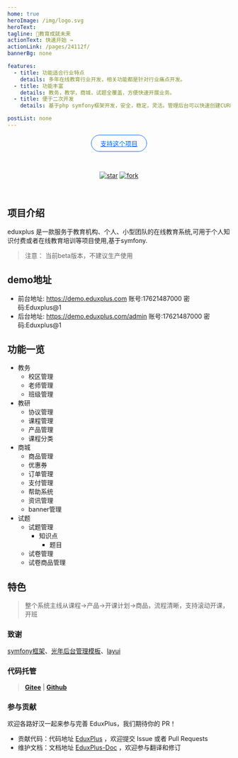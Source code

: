 ```yaml
---
home: true
heroImage: /img/logo.svg
heroText: 
tagline: 🚀教育成就未来
actionText: 快速开始 →
actionLink: /pages/24112f/
bannerBg: none

features: 
  - title: 功能适合行业特点
    details: 多年在线教育行业开发，相关功能都是针对行业痛点开发。
  - title: 功能丰富
    details: 教务，教学，商城，试题全覆盖，方便快速开展业务。
  - title: 便于二次开发
    details: 基于php symfony框架开发，安全，稳定，灵活。管理后台可以快速创建CURD代码。

postList: none
---
```


<p align="center">
  <a class="become-sponsor" href="/pages/eefedc2">支持这个项目</a>
</p>

<style>
  .become-sponsor{
    padding: 8px 20px;
    display: inline-block;
    color: #005EF2;
    border-radius: 30px;
    box-sizing: border-box;
    border: 1px solid #005EF2;
  }
</style>

<br/>

<p align="center">
    <a href='https://gitee.com/wangkaihui/eduxplus/stargazers'><img src='https://gitee.com/wangkaihui/eduxplus/badge/star.svg?theme=dark' alt='star'></img></a>
    <a href='https://gitee.com/wangkaihui/eduxplus/members'><img src='https://gitee.com/wangkaihui/eduxplus/badge/fork.svg?theme=dark' alt='fork'></img></a>
</p>

<br/>

## 项目介绍
eduxplus 是一款服务于教育机构、个人、小型团队的在线教育系统,可用于个人知识付费或者在线教育培训等项目使用,基于symfony.

>注意： 当前beta版本，不建议生产使用

## demo地址
- 前台地址: https://demo.eduxplus.com  账号:17621487000 密码:Eduxplus@1
- 后台地址: https://demo.eduxplus.com/admin  账号:17621487000 密码:Eduxplus@1


## 功能一览
- 教务
  - 校区管理
  - 老师管理
  - 班级管理
- 教研
  - 协议管理
  - 课程管理
  - 产品管理
  - 课程分类
- 商城
  - 商品管理
  - 优惠券
  - 订单管理
  - 支付管理
  - 帮助系统
  - 资讯管理
  - banner管理
- 试题
  - 试题管理
    - 知识点
      - 题目
  - 试卷管理
  - 试卷商品管理

## 特色
> 整个系统主线从课程->产品->开课计划->商品，流程清晰，支持滚动开课，开班

### 致谢

[symfony框架](https://symfony.com/)、[光年后台管理模板](https://gitee.com/yinqi/Light-Year-Admin-Using-Iframe-v4)、[layui](https://gitee.com/sentsin/layui)

### 代码托管

> **[Gitee](https://gitee.com/wangkaihui/eduxplus)** | **[Github](https://github.com/trensy/eduxplus)**

### 参与贡献

欢迎各路好汉一起来参与完善 EduxPlus，我们期待你的 PR！

- 贡献代码：代码地址 [EduxPlus](https://gitee.com/wangkaihui/eduxplus) ，欢迎提交 Issue 或者 Pull Requests
- 维护文档：文档地址 [EduxPlus-Doc](https://github.com/trensy/eduxplus_doc) ，欢迎参与翻译和修订

